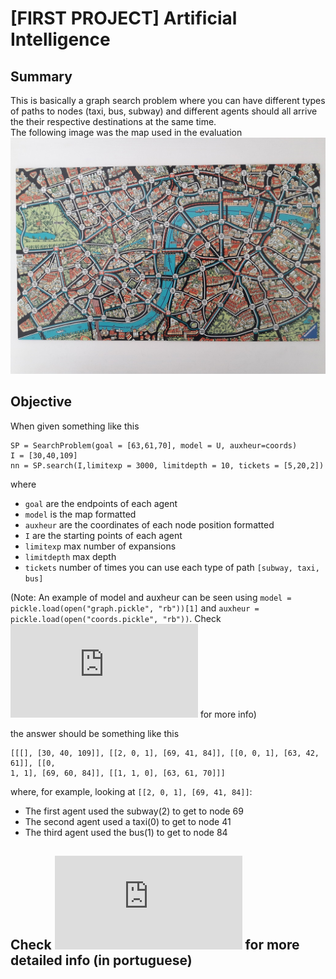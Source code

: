 # [FIRST PROJECT] Artificial Intelligence

## Summary

This is basically a graph search problem where you can have different types of paths to nodes (taxi, bus, subway) and different agents should all arrive the their respective destinations at the same time.  
The following image was the map used in the evaluation  
![alt text](https://github.com/Rickerp/IST-IA-P1/blob/master/maps.png)

## Objective

When given something like this  
```
SP = SearchProblem(goal = [63,61,70], model = U, auxheur=coords)
I = [30,40,109]
nn = SP.search(I,limitexp = 3000, limitdepth = 10, tickets = [5,20,2])
```
where 
* `goal` are the endpoints of each agent  
* `model` is the map formatted  
* `auxheur` are the coordinates of each node position formatted  
* `I` are the starting points of each agent  
* `limitexp` max number of expansions
* `limitdepth` max depth
* `tickets` number of times you can use each type of path `[subway, taxi, bus]`  

(Note: An example of model and auxheur can be seen using `model = pickle.load(open("graph.pickle", "rb"))[1]` and `auxheur = pickle.load(open("coords.pickle", "rb"))`. Check ![sol_verify.py](https://github.com/Rickerp/IST-IA-P1/blob/master/sol_verify.py) for more info)

the answer should be something like this
```
[[[], [30, 40, 109]], [[2, 0, 1], [69, 41, 84]], [[0, 0, 1], [63, 42, 61]], [[0,
1, 1], [69, 60, 84]], [[1, 1, 0], [63, 61, 70]]]
```
where, for example, looking at `[[2, 0, 1], [69, 41, 84]]`:  
* The first agent used the subway(2) to get to node 69
* The second agent used a taxi(0) to get to node 41
* The third agent used the bus(1) to get to node 84

## Check ![project.pdf](https://github.com/Rickerp/IST-IA-P1/blob/master/assets/project.pdf) for more detailed info (in portuguese)
